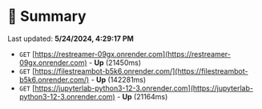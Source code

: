 # 📖 Summary
Last updated: **5/24/2024, 4:29:17 PM**

- `GET` [https://restreamer-09gx.onrender.com](https://restreamer-09gx.onrender.com) - **Up** (21450ms)
- `GET` [https://filestreambot-b5k6.onrender.com/](https://filestreambot-b5k6.onrender.com/) - **Up** (142281ms)
- `GET` [https://jupyterlab-python3-12-3.onrender.com](https://jupyterlab-python3-12-3.onrender.com) - **Up** (21164ms)

